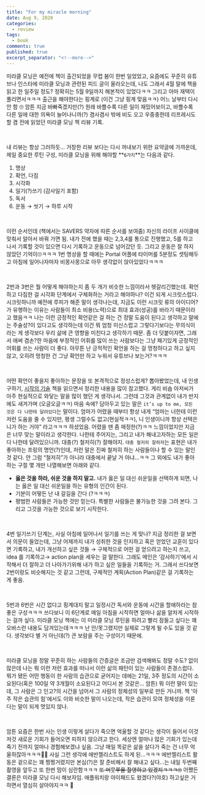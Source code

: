```yaml
---
title: "For my miracle morning" 
date: Aug 9, 2020 
categories: 
  - review 
tags: 
  - book
comments: true 
published: true
excerpt_separator: "<!--more-->"
---
```


미라클 모닝은 예전에 책이 출간되었을 무렵 붐이 한번 일었었고, 요즘에도 꾸준히 유튜브나 인스타에 미라클 모닝과 관련된 피드 글이 올라오는데, 나도 그래서 4월 말에 책을 읽고 한 일주일 정도? 정확히는 5월 9일까지 해본적이 있었다ㅋㅋ 그리고 아마 재택이 풀리면서ㅋㅋㅋ 출근을 해야한다는 핑계로 (이건 그냥 핑계 맞음ㅋㅋ) 어느 날부터 다시 안 함 🙄 암튼 지금 바빠죽겠지만(?) 원래 바쁠수록 다른 일이 재밌어보이고, 바쁠수록 다른 일에 대한 의욕이 늘어나니까(?) 겸사겸사 밖에 비도 오고 우중충한데 리프레시도 할 겸 전에 읽었던 미라클 모닝 책 리뷰 기록.

<!--more-->

<br>

내 리뷰는 항상 그러하듯… 거창한 리뷰 보다는 다시 꺼내보기 위한 요약글에 가까운데, 제일 중요한 루틴 구성, 미라클 모닝을 위해 해야할 **`6가지`**는 다음과 같다.

1. 명상
2. 확언, 다짐
3. 시각화
4. 일기(?)쓰기 (감사일기 포함)
5. 독서
6. 운동 → 씻기 → 하루 시작

<br>

이런 순서인데 (책에서는 SAVERS 약자에 따른 순서를 보여줌) 자신의 라이프 사이클에 맞춰서 알아서 바꿔 가면 됨. 내가 전에 했을 때는 2,3,4를 통으로 진행했고, 5를 하고 나서 기록할 것이 있으면 다시 기록하고 운동으로 넘어갔던 듯. 그리고 운동은 잘 하지 않았던 기억이🙄ㅋㅋㅋ 1번 명상을 할 때에는 Portal 어플에 타이머를 5분정도 셋팅해두고 아침에 일어나자마자 비몽사몽으로 아무 생각없이 앉아있었다ㅋㅋㅋ

<br>

2번과 3번은 뭘 어떻게 해야하는지 좀 두 개가 비슷한 느낌이라서 헷갈리긴했는데. 확언하고 다짐한 걸 시각화 단계에서 구체화하는 거라고 해야하나? 이건 되게 시크릿스럽다. 시크릿하니까 예전에 루피가 해준 말이 생각나는데, 지금도 이런 시크릿 류의 아이디어?가 유행하는 이유는 사람들이 최소 비용(노력)으로 최대 효과(성공)를 바라기 때문이라고 했음ㅋㅋ 나는 이런 긍정적인 확언같은 걸 하는 건 정말 도움이 된다고 생각하고 말에는 주술성?이 있다고도 생각하는데 이건 뭐 엄청 미신스럽고 그렇다기보다는 무의식이라는 게 생각보다 우리 삶에 큰 영향을 미친다고 생각하기 때문. 좀 더 덧붙이자면, 그래서 애써 겸손?한 마음에 부정적인 어휘를 많이 쓰는 사람보다는 그냥 패기있게 긍정적인 어휘를 쓰는 사람이 더 좋다. 아무튼 난 긍적적인 확언을 하는 걸 멍청하다고 하고 싶지 않고, 오히려 멍청한 건 그냥 확언만 하고 누워서 유튜브나 보는거?ㅋㅋㅋ

<br>

어떤 확언이 좋을지 좋아하는 문장을 또 본격적으로 정성스럽게? 뽑아봤었는데, 내 인생 구하기, [시작의 기술](https://ssammykim.github.io/review/unfuck-yourself/) 책을 읽으면서 정리한 내용을 많이 참고했다. 게리 비숍 아저씨가 아주 현실적으로 와닿는 말을 많이 했던 게 생각나서. 그런데 그것과 관계없이 내가 반지에도 새겨가며 (오글오글ㅋㅋ) 마음 속에? 담아두고 있는 말은 `it’s up to me, 모든 것은 다 나한테 달려있다`는 말이다. 엄마가 어렸을 때부터 항상 내게 “엄마는 너한테 이런 저런 도움을 줄 수 있지만, 평생 그럴수도 없고(현실적ㅋㅋ), 니 인생이니까 항상 선택은 니가 하는 거야” 라고ㅋㅋㅋ 하셨었음. 어렸을 땐 좀 매정한(?)ㅋㅋ 느낌이었지만 지금은 너무 맞는 말이라고 생각한다. 나한테 주어지는, 그리고 내가 해내고자하는 모든 일은 다 나한테 달려있으니까. 대충(?) 철저히(?) 잘해야지. `대충 철저히 잘하자`는 표현은 내가 좋아하는 프링의 명언(?)인데, 저런 말은 진짜 철저히 하는 사람들이나 할 수 있는 말인 것 같다. 안 그럼 “철저히”가 아니라 대충에서 끝날 거 아냐…ㅋㅋ 그 외에도 내가 좋아하는 구절 몇 개만 나열해보면 아래와 같다.
- **옳은 것을 하라, 쉬운 것을 하지 말고.** 내가 옳은 일 대신 쉬운일을 선택하게 되면, 나는 옳은 일 대신 쉬운일을 하는 유형의 인간이 된다.
- 기분이 어떻든 난 내 갈길을 간다 (?ㅋㅋㅋ)
- 평범한 사람들은 가능한 것만 믿는다. 특별한 사람들은 불가능한 것을 그려 본다. 그리고 그것을 가능한 것으로 보기 시작한다.

<br>

4번 일기쓰기 단계는, 사실 아침에 일어나서 일기를 쓰는 게 맞나? 지금 정리한 걸 보면서 의문이 들었는데, 그냥 어제까지 내가 성취한 것을 인지하고 혹은 얻었던 교훈이 있다면 기록하고, 내가 개선하고 싶은 것들 → 구체적으로 어떤 걸 얻으려고 하는지 쓰고, idea 를 기록하고→ action plan을 세우는 걸 말한다. 그래도 메인은 ‘감사하기’에서 시작해서 더 잘하고 더 나아가기위해 내가 하고 싶은 일들을 기록하는 거. 그래서 쓰다보면 2번이랑도 비슷해지는 것 같고 그런데, 구체적인 계획(Action Plan)같은 걸 기록하는 게 좋음.

<br>

5번과 6번은 시간 없다고 핑계대지 말고 일정시간 독서와 운동에 시간을 할애하라는 참 좋은 구성ㅋㅋㅋ 쓰다보니 이 6단계로 매일 아침을 시작하면 얼마나 삶을 알차게 시작하는 걸까 싶다. 미라클 모닝 책에는 이 미라클 모닝 루틴을 하려고 빨리 잠들고 싶다는 꽤 오바스런 내용도 담겨있는데ㅋㅋㅋ 난 안/못그랬지만 실제로 그렇게 될 수도 있을 것 같다. 생각보다 별 거 아닌데(?) 큰 보람을 주는 구성이기 때문에.  

<br>

미라클 모닝을 정말 꾸준히 하는 사람들의 간증글은 조금만 검색해봐도 정말 수도? 없이 많은데 나는 뭐 이런 저런 효과를 떠나서 이런 삶의 패턴이 있는 사람들이 존경스럽다. 뭐가 됐든 어떤 행동이 한 사람의 습관으로 굳어지는 데에는 21일, 3주 정도의 시간이 소요된다(혹은 100일 약 3개월이 소요된다고 어디서 본 것같은… 암튼) 뭐 이런 말이 있는데, 그 사람은 그 인고?의 시간을 넘어서 그 사람의 정체성의 일부로 만든 거니까. 책 '아주 작은 습관의 힘'에서도 이와 비슷한 말이 나오는데, 작은 습관이 모여 정체성을 이룬다는 말이 되게 멋있지 않나.

<br>

암튼 요즘은 한번 사는 인생 이렇게 살다가 죽으면 억울할 것 같다는 생각이 들어서 이것 저것 새로운 기회가 들어오면 피하지 않으려고 한다. 세상엔 얼마나 많은 기회가 있는데 죽기 전까지 얼마나 경험해보겠냐 싶음. 그냥 매일 똑같은 삶을 살다가 죽는 건 너무 억울하잖아ㅋㅋㅋ🤷‍♀️ 사실 그런 생각에 에반젤리스트도 하게 된...ㅋㅋㅋ 에반젤리스트 활동은 겉으로는 꽤 찡찡거렸지만 본심(?)은 잘 준비해서 잘 해내고 싶다...는 내일 두번째 촬영을 앞두고 또 한번 맘이 심란함ㅋㅋㅋ ~~또 머뭇쭈물 촬영하고 있겠지ㅋㅋㅋ🙄~~ 어쨌든 결론은 미라클 모닝 다시 해보자임. 애플워치랑 아이패드도 왔겠다?(야호) 하고싶은 거 하면서 열심히 살아야지ㅋㅋ 💪
